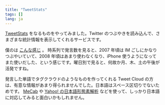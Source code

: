 ```yaml
---
title: "TweetStats"
tags: []
lang: ja
---
```


[TweetStats](http://tweetstats.com/) をなるものをやってみました。Twitter のつぶやきを読み込んで、さまざまな統計情報を表示してくれるサービスです。

僕のは [こんな感じ](http://tweetstats.com/graphs/7to3) 。
時系列で発言数を見ると、2007 年頃は IM ごしにかなりつぶやいていて、2008 年頃はあまり使わなくなり、iPhone 使うようになってまた使いだした、という感じです。曜日別で見ると、何故か月、木、土の午後が活発ですね。

発言した単語でタグクラウドのようなものを作ってくれる Tweet Cloud の方は、有意な情報があまり得られませんでした。日本語はスペース区切りでないためです。
[MeCab](http://mecab.sourceforge.net/) や [Yahoo! の日本語形態素解析](http://developer.yahoo.co.jp/webapi/jlp/ma/v1/parse.html) などを使って、しっかり日本語に対応してみると面白いかもしれません。

